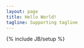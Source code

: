 ```yaml
---
layout: page
title: Hello World!
tagline: Supporting tagline
---
```

{% include JB/setup %}
<meta http-equiv="refresh" content="0;URL='http://dorkalev.com/'" /> 
